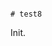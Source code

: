                                                                                                                                                       # test8

Init.
